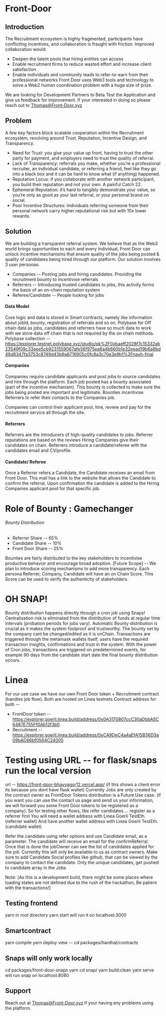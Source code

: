 # Front-Door

## Introduction

The Recruitment ecosystem is highly fragmented, participants have conflicting incentives, and collaboration is fraught with friction.
Improved collaboration would:

- Deepen the talent pools that hiring entities can access
- Enable recruitment firms to reduce wasted effort and increase client satisfaction
- Enable individuals and community leads to refer-to-earn from their professional networks
  Front Door uses Web3 tools and technology to solve a Web2 human coordination problem with a huge size of prize.

We are looking for Development Partners to Beta Test the Application and give us feedback for improvement. If your interested in doing so please reach out to Thomas@Front-Door.xyz

## Problem

A few key factors block scalable cooperation within the Recruitment ecosystem, revolving around Trust, Reputation, Incentive Design, and Transparency.

- Need for Trust: you give your value up front, having to trust the other party for payment, and employers need to trust the quality of referral.
- Lack of Transparency: referrals you make, whether you’re a professional recruiter, an individual candidate, or referring a friend, feel like they go into a black box and it can be hard to know what (if anything) happened.
- Reputation Locus: if you collaborate with another network participant, you build their reputation and not your own. A painful Catch 22.
- Ephemeral Reputation: it’s hard to tangibly demonstrate your value, so you’re only as good as your last referral, or your personal brand on social.
- Poor Incentive Structures: individuals referring someone from their personal network carry higher reputational risk but with 10x lower rewards.

## Solution

We are building a transparent referral system. We believe that as the Web3 world brings opportunities to each and every individual, Front Door can unlock incentive mechanisms that ensure quality of the jobs being posted & quality of candidates being hired through our platform.
Our solution involves 3 user personas:

- Companies -- Posting jobs and hiring candidates. Providing the recruitment bounty to incentivise referrals
- Referrers -- Introducing trusted candidates to jobs, this activity forms the basis of an on-chain reputation system
- Referee/Candidate -- People looking for jobs

#### Data Model

Core logic and data is stored in Smart contracts, namely like information about jobId, bounty, registration of referrals and so on.
Polybase for Off chain data as jobs, candidates and referrers have so much data to work with we store data off chain that is not required by the on chain methods.
Polybase collection -- https://explorer.testnet.polybase.xyz/studio/pk%2F0xbaeff2028f7c15332ab23549f09c33eee5cb9231559067afe56f975ea6a4b660b1e32eead19b6a8bd48d8347fa3753c8749d43b9a8716905c0fc8a3c70e3e9b1%2Fnavh-final

#### Companies

Companies require candidate applicants and post jobs to source candidates and hire through the platform. Each job posted has a bounty associated (part of the incentive mechanism). This bounty is collected to make sure the jobs being posted are important and legitimate. Bounties incentivise Referrers to refer their contacts to the Companies job.

Companies can control their applicant pool, hire, review and pay for the recruitment service all through the site.

#### Referrers

Referrers are the introducers of high-quality candidates to jobs. Referrer reputations are based on the reviews Hiring Companies give their candidates on chain.
Referrers introduce a candidate/referee with the candidates email and CV/profile.

#### Candidate/ Referee

Once a Referrer refers a Candidate, the Candidate receives an email from Front Door. This mail has a link to the website that allows the Candidate to confirm the referral. Upon confirmation the candidate is added to the Hiring Companies applicant pool for that specific job.

# Role of Bounty : Gamechanger

###### Bounty Distribution

- Referrer Share -- 65%
- Candidate Share -- 10%
- Front Door Share -- 25%

Bounties are fairly distributed to the key stakeholders to incentivise productive behavior and encourage broad adoption.
[Future Scope] -- We plan to introduce scoring mechanisms to add more transparency. Each persona Referrer, Company, Candidate will have an on Chain Score. This Score can be used to verify the authenticity of stakeholders.

# OH SNAP!

Bounty distribution happens directly through a cron job using Snaps! Centralisation risk is eliminated from the distribution of funds at regular time intervals (probation periods for jobs vary).
Automatic Bounty distribution is crucial as it makes the system foolproof and trustworthy. The bounty set by the company cant be changed/edited as it is onChain.
Transactions are triggered through the metamask wallets itself, users have the required transaction insights, confirmations and trust in the system.
With the power of Cron jobs, transactions are triggered on predetermined events, for example 90 days from the candidate start date the final bounty distribution occurs.

# Linea

For our use case we have our own Front Door token + Recruitment contract (handles job flow).
Both are hosted on Linea testnets
Contract address for both --

- FrontDoor token -- https://explorer.goerli.linea.build/address/0x0A3170807ccC30aDbbA5C6487E755Ff0Ab12f3b0
- Recruitment -- https://explorer.goerli.linea.build/address/0xCA9DeC4a4aEfA15B36D3a09bAD66bf0564C24005

# Testing using URL -- for flask/snaps run the local version

url -- https://front-door-bhavyagor12.vercel.app/ (if this shows a client error its because you dont have flask wallet)
Currently Jobs are only created by the contract owner as FrontDoor Tokens distribution is a Future Use case.
(if you want you can use the contact us page and send us your information, we will forward you some Front Door tokens to be registered as a company).
So for testing other flows, like refer candidates ... register as a referrer first
You will need a wallet address with Linea Goerli TestEth. (referrer wallet)
And have another wallet address with Linea Goerli TestEth. (candidate wallet)

Refer the candidate using refer options and use Candidate email, as a parameter. The candidate will receive an email for the confirmReferral. Once that is done the jobOwner can see the list of candidates applied for the job. Currently this will only be available to us as contract owners. Make sure to add Candidate Social profiles like github, that can be viewed by the company to contact the candidate.
Only the unique candidates, get pushed to candidate array in the Jobs

Note: [As this is a development build, there might be some places where loading states are not defined due to the rush of the hackathon, Be patient with the transactions!]

## Testing frontend

yarn in root directory
yarn start
will run it on localhost:3000

## Smartcontract

yarn compile
yarn deploy
view -- cd packages/hardhat/contracts

## Snaps will only work locally

cd packages/front-door-snaps
yarn
cd snap/
yarn build:clean
yarn serve
will run snap on localhost:8080

## Support

Reach out at Thomas@Front-Door.xyz if your having any problems using the platform. 

